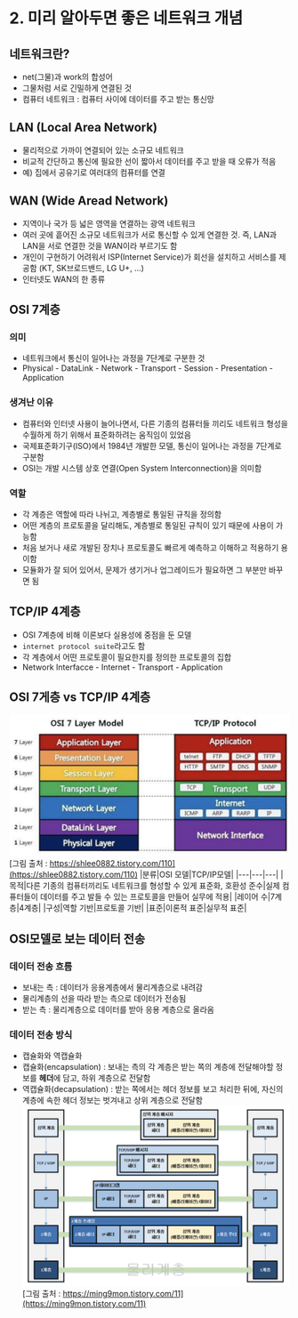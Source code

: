 # 2. 미리 알아두면 좋은 네트워크 개념

## 네트워크란?
- net(그물)과 work의 합성어
- 그물처럼 서로 긴밀하게 연결된 것
- 컴퓨터 네트워크 : 컴퓨터 사이에 데이터를 주고 받는 통신망

## LAN (Local Area Network)
- 물리적으로 가까이 연결되어 있는 소규모 네트워크
- 비교적 간단하고 통신에 필요한 선이 짧아서 데이터를 주고 받을 때 오류가 적음
- 예) 집에서 공유기로 여러대의 컴퓨터를 연결

## WAN (Wide Aread Network)
- 지역이나 국가 등 넓은 영역을 연결하는 광역 네트워크
- 여러 곳에 흩어진 소규모 네트워크가 서로 통신할 수 있게 연결한 것. 즉, LAN과 LAN을 서로 연결한 것을 WAN이라 부르기도 함
- 개인이 구현하기 어려워서 ISP(Internet Service)가 회선을 설치하고 서비스를 제공함 (KT, SK브로드밴드, LG U+, ...)
- 인터넷도 WAN의 한 종류

## OSI 7계층
### 의미
- 네트워크에서 통신이 일어나는 과정을 7단계로 구분한 것
- Physical - DataLink - Network - Transport - Session - Presentation - Application
### 생겨난 이유
- 컴퓨터와 인터넷 사용이 늘어나면서, 다른 기종의 컴퓨터들 끼리도 네트워크 형성을 수월하게 하기 위해서 표준화하려는 움직임이 있었음
- 국제표준화기구(ISO)에서 1984년 개발한 모델, 통신이 일어나는 과정을 7단계로 구분함
- OSI는 개발 시스템 상호 연결(Open System Interconnection)을 의미함

### 역할
- 각 계층은 역할에 따라 나뉘고, 계층별로 통일된 규칙을 정의함
- 어떤 계층의 프로토콜을 달리해도, 계층별로 통일된 규칙이 있기 때문에 사용이 가능함
- 처음 보거나 새로 개발된 장치나 프로토콜도 빠르게 예측하고 이해하고 적용하기 용이함
- 모듈화가 잘 되어 있어서, 문제가 생기거나 업그레이드가 필요하면 그 부분만 바꾸면 됨

## TCP/IP 4계층 
- OSI 7계층에 비해 이론보다 실용성에 중점을 둔 모델
- `internet protocol suite`라고도 함
- 각 계층에서 어떤 프로토콜이 필요한지를 정의한 프로토콜의 집합
- Network Interfacce - Internet - Transport - Application

## OSI 7게층 vs TCP/IP 4계층
![osi7layer](./images/2_osi7.png)
[그림 출처 : https://shlee0882.tistory.com/110](https://shlee0882.tistory.com/110)
|분류|OSI 모델|TCP/IP모델|
|---|---|---|
|목적|다른 기종의 컴퓨터끼리도 네트워크를 형성할 수 있게 표준화, 호환성 준수|실제 컴퓨터들이 데이터를 주고 발들 수 있는 프로토콜을 만들어 실무에 적용|
|레이어 수|7계층|4계층|
|구성|역할 기반|프로토콜 기반|
|표준|이론적 표준|실무적 표준|

## OSI모델로 보는 데이터 전송
### 데이터 전송 흐름
- 보내는 측 : 데이터가 응용계층에서 물리계층으로 내려감
- 물리계층의 선을 따라 받는 측으로 데이터가 전송됨
- 받는 측 : 물리계층으로 데이터를 받아 응용 계층으로 올라옴
### 데이터 전송 방식
- 캡슐화와 역캡슐화
- 캡슐화(encapsulation) : 보내는 측의 각 계층은 받는 쪽의 계층에 전달해야할 정보를 **헤더**에 담고, 하위 계층으로 전달함
- 역캡슐화(decapsulation) : 받는 쪽에서는 헤더 정보를 보고 처리한 뒤에, 자신의 계층에 속한 헤더 정보는 벗겨내고 상위 계층으로 전달함
![casulation](./images/2_capsulation.png)
[그림 출처 : https://ming9mon.tistory.com/11](https://ming9mon.tistory.com/11)

